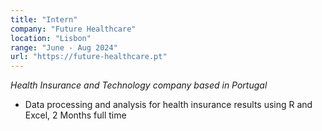 ```yaml
---
title: "Intern"
company: "Future Healthcare"
location: "Lisbon"
range: "June - Aug 2024"
url: "https://future-healthcare.pt"
---
```

*Health Insurance and Technology company based in Portugal*

- Data processing and analysis for health insurance results using R and Excel, 2 Months full time 